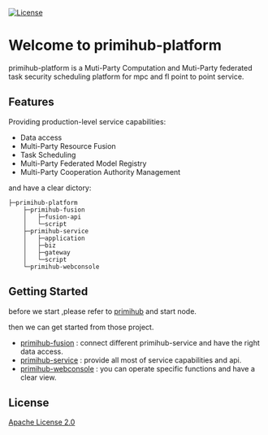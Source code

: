 [![License](https://img.shields.io/badge/License-Apache%202.0-blue.svg)](https://opensource.org/licenses/Apache-2.0)
# Welcome to primihub-platform
primihub-platform is a Muti-Party Computation and Muti-Party federated task security scheduling platform for mpc and fl point to point service.

## Features
Providing production-level service capabilities:
- Data access
- Multi-Party Resource Fusion
- Task Scheduling
- Multi-Party Federated Model Registry
- Multi-Party Cooperation Authority Management

and have a clear dictory:

    ├─primihub-platform
        ├─primihub-fusion
        │   ├─fusion-api
        │   └─script
        ├─primihub-service
        │   ├─application
        │   ├─biz
        │   ├─gateway
        │   └─script
        └─primihub-webconsole

## Getting Started
before we start ,please refer to [primihub](https://github.com/primihub/primihub) and start node.

then we can get started from those project.

- [primihub-fusion](./primihub-fusion/README.md) : connect different primihub-service and have the right data access.
- [primihub-service](./primihub-service/README.md) : provide all most of service capabilities and api.
- [primihub-webconsole](./primihub-webconsole/README.md) : you can operate specific functions and have a clear view.

## License
[Apache License 2.0](./LICENSE)